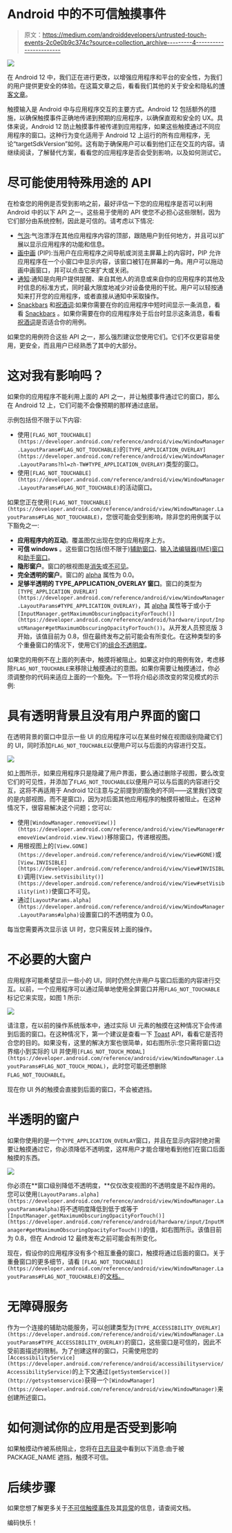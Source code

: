 # Android 中的不可信触摸事件

> 原文：<https://medium.com/androiddevelopers/untrusted-touch-events-2c0e0b9c374c?source=collection_archive---------4----------------------->

![](img/f2b85b57500740ded41689b0dc889f2a.png)

在 Android 12 中，我们正在进行更改，以增强应用程序和平台的安全性，为我们的用户提供更安全的体验。在这篇文章之后，看看我们其他的关于安全和隐私的[博客文章](https://medium.com/androiddevelopers/tagged/android-privacy)。

触摸输入是 Android 中与应用程序交互的主要方式。Android 12 包括额外的措施，以确保触摸事件正确地传递到预期的应用程序，以确保直观和安全的 UX。具体来说，Android 12 防止触摸事件被传递到应用程序，如果这些触摸通过不同应用程序的窗口。这种行为变化适用于 Android 12 上运行的所有应用程序，无论“targetSdkVersion”如何。这有助于确保用户可以看到他们正在交互的内容。请继续阅读，了解替代方案，看看您的应用程序是否会受到影响，以及如何测试它。

# 尽可能使用特殊用途的 API

在检查您的用例是否受到影响之前，最好评估一下您的应用程序是否可以利用 Android 中的以下 API 之一。这些易于使用的 API 使您不必担心这些限制，因为它们部分由系统控制，因此是可信的。请考虑以下情况:

*   [气泡](https://developer.android.com/guide/topics/ui/bubbles):气泡漂浮在其他应用程序内容的顶部，跟随用户到任何地方，并且可以扩展以显示应用程序的功能和信息。
*   [画中画](https://developer.android.com/guide/topics/ui/picture-in-picture) (PIP):当用户在应用程序之间导航或浏览主屏幕上的内容时，PIP 允许应用程序在一个小窗口中显示内容，该窗口被钉在屏幕的一角。用户可以拖动画中画窗口，并可以点击它来扩大或关闭。
*   [通知](https://developer.android.com/guide/topics/ui/notifiers/notifications):通知是向用户提供提醒、来自其他人的消息或来自你的应用程序的其他及时信息的标准方式，同时最大限度地减少对设备使用的干扰。用户可以轻按通知来打开您的应用程序，或者直接从通知中采取操作。
*   [Snackbars](https://developer.android.com/reference/com/google/android/material/snackbar/Snackbar) 和[祝酒词](https://developer.android.com/guide/topics/ui/notifiers/toasts):如果你需要在你的应用程序中短时间显示一条消息，看看 [Snackbars](https://developer.android.com/reference/com/google/android/material/snackbar/Snackbar) 。如果你需要在你的应用程序处于后台时显示这条消息，看看[祝酒词](https://developer.android.com/guide/topics/ui/notifiers/toasts)是否适合你的用例。

如果您的用例符合这些 API 之一，那么强烈建议您使用它们。它们不仅更容易使用，更安全，而且用户已经熟悉了其中的大部分。

# 这对我有影响吗？

如果你的应用程序不能利用上面的 API 之一，并让触摸事件通过它的窗口，那么在 Android 12 上，它们可能不会像预期的那样通过底层。

示例包括但不限于以下内容:

*   使用`[FLAG_NOT_TOUCHABLE](https://developer.android.com/reference/android/view/WindowManager.LayoutParams#FLAG_NOT_TOUCHABLE)`的`[TYPE_APPLICATION_OVERLAY](https://developer.android.com/reference/android/view/WindowManager.LayoutParams?hl=zh-TW#TYPE_APPLICATION_OVERLAY)`类型的窗口。
*   使用`[FLAG_NOT_TOUCHABLE](https://developer.android.com/reference/android/view/WindowManager.LayoutParams#FLAG_NOT_TOUCHABLE)`的活动窗口。

如果您正在使用`[FLAG_NOT_TOUCHABLE](https://developer.android.com/reference/android/view/WindowManager.LayoutParams#FLAG_NOT_TOUCHABLE)`，您很可能会受到影响，除非您的用例属于以下豁免之一:

*   **应用程序内的互动**。覆盖图仅出现在您的应用程序上方。
*   **可信 windows** 。这些窗口包括(但不限于)[辅助窗口](https://developer.android.com/reference/android/view/WindowManager.LayoutParams?hl=zh-TW#TYPE_ACCESSIBILITY_OVERLAY)、[输入法编辑器(IME)窗口](https://developer.android.com/reference/android/view/WindowManager.LayoutParams?hl=zh-TW#TYPE_INPUT_METHOD)和[助手窗口](https://developer.android.com/reference/android/service/voice/VoiceInteractionSession)。
*   **隐形窗户**。窗口的根视图是[消失](https://developer.android.com/reference/android/view/View#GONE)或[不可见](https://developer.android.com/reference/android/view/View#INVISIBLE)。
*   **完全透明的窗户**。窗口的 [alpha](https://developer.android.com/reference/android/view/WindowManager.LayoutParams#alpha) 属性为 0.0。
*   **足够半透明的 TYPE_APPLICATION_OVERLAY 窗口**。窗口的类型为`[TYPE_APPLICATION_OVERLAY](https://developer.android.com/reference/android/view/WindowManager.LayoutParams#TYPE_APPLICATION_OVERLAY)`，其 [alpha](https://developer.android.com/reference/android/view/WindowManager.LayoutParams#alpha) 属性等于或小于`[InputManager.getMaximumObscuringOpacityForTouch()](https://developer.android.com/reference/android/hardware/input/InputManager#getMaximumObscuringOpacityForTouch())`。从开发人员预览版 3 开始，该值目前为 0.8，但在最终发布之前可能会有所变化。在这种类型的多个重叠窗口的情况下，使用它们的[组合不透明度](https://developer.android.com/reference/android/view/WindowManager.LayoutParams#combined-obscuring-opacity)。

如果您的用例不在上面的列表中，触摸将被阻止。如果这对你的用例有效，考虑移除`FLAG_NOT_TOUCHABLE`来移除让触摸通过的意图。如果你需要让触摸通过，你必须调整你的代码来适应上面的一个豁免。下一节将介绍必须改变的常见模式的示例:

# 具有透明背景且没有用户界面的窗口

在透明背景的窗口中显示一些 UI 的应用程序可以在某些时候在视图级别隐藏它们的 UI，同时添加`FLAG_NOT_TOUCHABLE`以便用户可以与后面的内容进行交互。

![](img/1432439a8dd49aa4e861e697828d1191.png)

如上图所示，如果应用程序只是隐藏了用户界面，要么通过删除子视图，要么改变它们的可见性，并添加了`FLAG_NOT_TOUCHABLE`以便用户可以与后面的内容进行交互，这将不再适用于 Android 12(注意与之前提到的豁免的不同——这里我们改变的是内部视图，而不是窗口)，因为对后面其他应用程序的触摸将被阻止。在这种情况下，很容易解决这个问题；您可以:

*   使用`[WindowManager.removeView()](https://developer.android.com/reference/android/view/ViewManager#removeView(android.view.View))`移除窗口，传递根视图。
*   用根视图上的`[View.GONE](https://developer.android.com/reference/android/view/View#GONE)`或`[View.INVISIBLE](https://developer.android.com/reference/android/view/View#INVISIBLE)`调用`[View.setVisibility()](https://developer.android.com/reference/android/view/View#setVisibility(int))`使窗口不可见。
*   通过`[LayoutParams.alpha](https://developer.android.com/reference/android/view/WindowManager.LayoutParams#alpha)`设置窗口的不透明度为 0.0。

每当您需要再次显示该 UI 时，您只需反转上面的操作。

# 不必要的大窗户

应用程序可能希望显示一些小的 UI，同时仍然允许用户与窗口后面的内容进行交互。以前，一个应用程序可以通过简单地使用全屏窗口并用`FLAG_NOT_TOUCHABLE`标记它来实现，如图 1 所示:

![](img/9045ec2f7baad0f6a6b3f250c981e56a.png)

请注意，在以前的操作系统版本中，通过实际 UI 元素的触摸在这种情况下会传递到后面的窗口。在这种情况下，第一个建议是查看一下 [Toast](https://developer.android.com/guide/topics/ui/notifiers/toasts) API，看看它是否符合您的目的。如果没有，这里的解决方案也很简单，如右图所示:您只需将窗口边界缩小到实际的 UI 并使用`[FLAG_NOT_TOUCH_MODAL](https://developer.android.com/reference/android/view/WindowManager.LayoutParams#FLAG_NOT_TOUCH_MODAL)`，此时您可能还想删除`FLAG_NOT_TOUCHABLE`。

现在你 UI 外的触摸会直接到后面的窗口，不会被遮挡。

# 半透明的窗户

如果你使用的是一个`TYPE_APPLICATION_OVERLAY`窗口，并且在显示内容时绝对需要让触摸通过它，你必须降低不透明度，这样用户才能合理地看到他们在窗口后面触摸的东西。

![](img/0bbc0c032bdffcacb8bb924c70a675ae.png)

你必须在**窗口级别降低不透明度，**仅仅改变视图的不透明度是不起作用的。您可以使用`[LayoutParams.alpha](https://developer.android.com/reference/android/view/WindowManager.LayoutParams#alpha)`将不透明度降低到低于或等于`[InputManager.getMaximumObscuringOpacityForTouch()](https://developer.android.com/reference/android/hardware/input/InputManager#getMaximumObscuringOpacityForTouch())`的值，如右图所示。该值目前为 0.8，但在 Android 12 最终发布之前可能会有所变化。

现在，假设你的应用程序没有多个相互重叠的窗口，触摸将通过后面的窗口。关于重叠窗口的更多细节，请看 `[FLAG_NOT_TOUCHABLE](https://developer.android.com/reference/android/view/WindowManager.LayoutParams#FLAG_NOT_TOUCHABLE)`的[文档。](https://developer.android.com/reference/android/view/WindowManager.LayoutParams#FLAG_NOT_TOUCHABLE)

# 无障碍服务

作为一个连接的辅助功能服务，可以创建类型为`[TYPE_ACCESSIBILITY_OVERLAY](https://developer.android.com/reference/android/view/WindowManager.LayoutParams#TYPE_ACCESSIBILITY_OVERLAY)`的窗口，这些窗口是可信的，因此不受前面描述的限制。为了创建这样的窗口，只需使用您的`[AccessibilityService](https://developer.android.com/reference/android/accessibilityservice/AccessibilityService)`的上下文通过`[getSystemService()](http://getsystemservice)`获得一个`[WindowManager](https://developer.android.com/reference/android/view/WindowManager)`来创建所述窗口。

# 如何测试你的应用是否受到影响

如果触摸动作被系统阻止，您将在[日志目录](https://developer.android.com/studio/command-line/logcat?hl=zh-TW)中看到以下消息:由于被 PACKAGE_NAME 遮挡，触摸不可信。

# 后续步骤

如果您想了解更多关于[不可信触摸事件](https://developer.android.com/about/versions/12/behavior-changes-all?hl=zh-TW#untrusted-touch-events)及其[异常](https://developer.android.com/about/versions/12/behavior-changes-all?hl=zh-TW#untrusted-touch-events-exceptions)的信息，请查阅文档。

编码快乐！